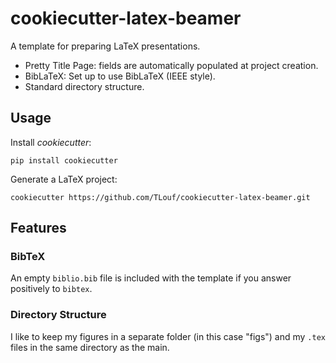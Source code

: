 # cookiecutter-latex-beamer
A template for preparing LaTeX presentations. 

* Pretty Title Page: fields are automatically populated at project creation. 
* BibLaTeX: Set up to use BibLaTeX (IEEE style).
* Standard directory structure. 


## Usage

Install *cookiecutter*:

    pip install cookiecutter

Generate a LaTeX project:

    cookiecutter https://github.com/TLouf/cookiecutter-latex-beamer.git


## Features

### BibTeX

An empty ``biblio.bib`` file is included with the template if you answer positively to ``bibtex``.



### Directory Structure

I like to keep my figures in a separate folder (in this case "figs") and my ``.tex`` files in the same directory as the main.
